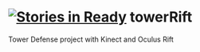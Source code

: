 [![Stories in Ready](https://badge.waffle.io/eolhing/towerrift.png?label=ready&title=Ready)](https://waffle.io/eolhing/towerrift)
towerRift
=========

Tower Defense project with Kinect and Oculus Rift
